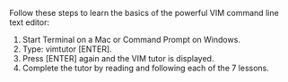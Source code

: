 Follow these steps to learn the basics of the powerful VIM command line text editor:

1. Start Terminal on a Mac or Command Prompt on Windows.
2. Type: vimtutor [ENTER].
3. Press [ENTER] again and the VIM tutor is displayed.
4. Complete the tutor by reading and following each of the 7 lessons.  
